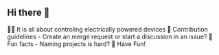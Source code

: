 ## Hi there 👋

🙋‍♀️ It is all about controling electrically powered devices
🌈 Contribution guidelines - Create an merge request or start a discussion in an issue?
🍿 Fun facts - Naming projects is hard?
🧙 Have Fun!
